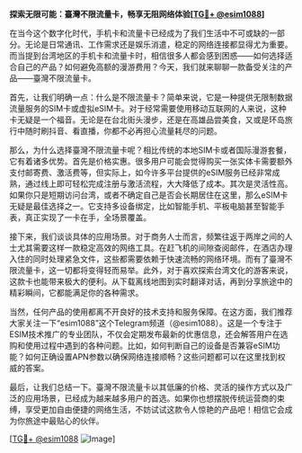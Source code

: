 **探索无限可能：臺灣不限流量卡，畅享无阻网络体验[[TG💪+ @esim1088](https://t.me/s/esim1088)]**

在当今这个数字化时代，手机卡和流量卡已经成为了我们生活中不可或缺的一部分。无论是日常通讯、工作需求还是娱乐消遣，稳定的网络连接都显得尤为重要。而当提到台湾地区的手机卡和流量卡时，相信很多人都会感到困惑——如何选择适合自己的产品？如何避免高额的漫游费用？今天，我们就来聊聊一款备受关注的产品——臺灣不限流量卡。

首先，让我们明确一点：什么是不限流量卡？简单来说，它是一种提供无限制数据流量服务的SIM卡或虚拟eSIM卡。对于经常需要使用移动互联网的人来说，这种卡无疑是一个福音。无论是在台北街头漫步，还是在高雄品尝美食，又或是环岛旅行中随时刷抖音、看直播，你都不必再担心流量耗尽的问题。

那么，为什么选择臺灣不限流量卡呢？相比传统的本地SIM卡或者国际漫游套餐，它有着诸多优势。首先是价格实惠。很多用户可能会觉得购买一张实体卡需要额外支付邮寄费、激活费等，但实际上，如今许多平台提供的eSIM服务已经非常成熟，通过线上即可轻松完成注册与激活流程，大大降低了成本。其次是灵活性高。如果你只是短期访问台湾，或者不确定自己是否会长期居住在这里，那么eSIM卡无疑是最佳选择之一。它支持多设备绑定，比如智能手机、平板电脑甚至智能手表，真正实现了一卡在手，全场景覆盖。

接下来，我们谈谈具体的应用场景。对于商务人士而言，频繁往返于两岸之间的人士尤其需要这样一款稳定高效的网络工具。在赶飞机的间隙查阅邮件，在酒店办理入住的同时处理紧急文件，这些都需要依赖于快速流畅的网络环境。而有了臺灣不限流量卡，这一切都将变得轻而易举。此外，对于喜欢探索台湾文化的游客来说，这款卡也能带来极大的便利。从下载离线地图到实时翻译对话，再到分享旅途中的精彩瞬间，它都能满足你的各种需求。

当然，任何产品的使用都离不开良好的技术支持和服务保障。在这方面，我们推荐大家关注一下“esim1088”这个Telegram频道（@esim1088）。这是一个专注于ESIM技术推广的专业团队，不仅会定期发布最新的优惠信息，还会解答用户在选购和使用过程中遇到的各种问题。比如，如何判断自己的设备是否兼容eSIM功能？如何正确设置APN参数以确保网络连接顺畅？这些问题都可以在这里找到权威的答案。

最后，让我们总结一下。臺灣不限流量卡以其低廉的价格、灵活的操作方式以及广泛的应用场景，已经成为越来越多用户的首选。如果你也想摆脱传统运营商的束缚，享受更加自由便捷的网络生活，不妨试试这款令人惊艳的产品吧！相信它会成为你旅途中最贴心的伙伴。

[[TG💪+ @esim1088](https://t.me/s/esim1088) ![Image](https://i.postimg.cc/4NQfJmqS/Snipaste-2025-05-13-00-14-12.png)]